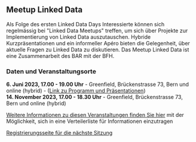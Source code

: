 ## Meetup Linked Data

Als Folge des ersten Linked Data Days Interessierte können sich regelmässig bei "Linked Data Meetups" treffen, um sich über Projekte zur Implementierung von Linked Data auszutauschen. Hybride Kurzpräsentationen und ein informeller Apéro bieten die Gelegenheit, über aktuelle Fragen zu Linked Data zu diskutieren. Das Meetup Linked Data ist eine Zusammenarbeit des BAR mit der BFH.

### Daten und Veranstaltungsorte

**6. Juni 2023, 17.00 - 19.00 Uhr** - Greenfield, Brückenstrasse 73, Bern und online (hybrid) - ([Link zu Programm und Präsentationen](https://www.bfh.ch/wirtschaft/de/aktuell/fachveranstaltungen/linked-data-meetup-1-23/))   
**14. November 2023, 17.00 - 18.30 Uhr** - Greenfield, Brückenstrasse 73, Bern und online (hybrid) 

[Weitere Informationen zu diesen Veranstaltungen finden Sie hier](https://www.bfh.ch/wirtschaft/de/themen/linked-data-meetup/) mit der Möglichkeit, sich in eine Verteilerliste für Informationen einzutragen

[Registrierungsseite für die nächste Sitzung](https://www.bfh.ch/wirtschaft/de/aktuell/fachveranstaltungen/linked-data-meetup-2-23/)


